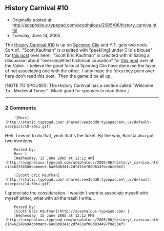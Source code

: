 ## History Carnival #10

 * Originally posted at http://acephalous.typepad.com/acephalous/2005/06/history_carniva.html
 * Tuesday, June 14, 2005



The [History Carnival #10](http://cliopolitical.blogspot.com/2005/06/history-carnival-10.html) is up on [Spinning Clio](http://cliopolitical.blogspot.com/) and Y.T. gets two nods.  Sort of.  "Scott Kaufman" is credited with "peek[ing] under Clio's blouse" for [this post](http://acephalous.typepad.com/acephalous/2005/06/ultrafreudian\_p.html) over here.  "Scott Eric Kaufman" is credited with initiating a discussion about "oversimplified historical causation" for [this post](http://www.thevalve.org/go/valve/article/crypto\_communisto\_conflagration\_100\_guaranteed\_or\_happenstance\_and\_identity/) over at the Valve.  I believe the good folks at Spinning Clio have done me the favor of not associating one with the other.  I only hope the folks they point over here don't read this post.  Then the game'd be all up.  

[NOTE TO SPOUSES: The History Carnival has a section called "Welcome To...Medieval Times!"  Much good for spouses to read there.]

		

* * *

### 2 Comments 

		

                
[]()

	

		![Marc](http://static.typepad.com/.shared:vee3ddd0:typepad:en\_us/default-userpics/10-50si.gif)
	

	

		

Heh, I meant to do that, yeah that's the ticket.  By the way, Barista also got two mentions.

	

		Posted by:
		Marc |
		[Wednesday, 15 June 2005 at 11:21 AM](http://acephalous.typepad.com/acephalous/2005/06/history\_carniva.html?cid=6253858#comment-6a00d8341c2df453ef00d8347ee4bc69e2)

[]()

	

		![Scott Eric Kaufman](http://static.typepad.com/.shared:vee3ddd0:typepad:en\_us/default-userpics/14-50si.gif)
	

	

		

I appreciate the consideration.  I wouldn't want to associate myself with myself either, what with all the trash I write...

	

		Posted by:
		[Scott Eric Kaufman](http://acephalous.typepad.com) |
		[Wednesday, 15 June 2005 at 12:12 PM](http://acephalous.typepad.com/acephalous/2005/06/history\_carniva.html?cid=6254969#comment-6a00d8341c2df453ef00d834497f0e53ef)

		

        